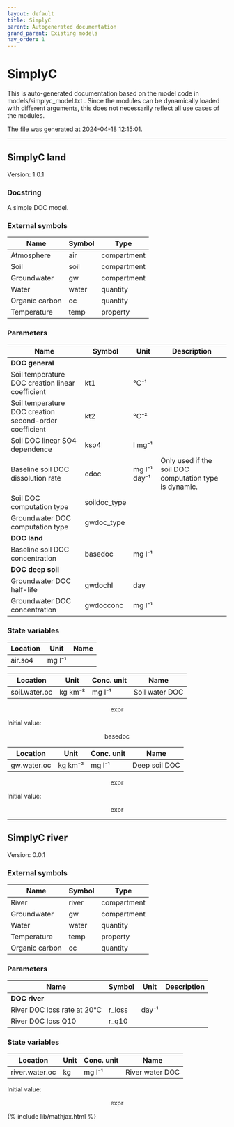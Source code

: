 ```yaml
---
layout: default
title: SimplyC
parent: Autogenerated documentation
grand_parent: Existing models
nav_order: 1
---
```


# SimplyC

This is auto-generated documentation based on the model code in models/simplyc_model.txt .
Since the modules can be dynamically loaded with different arguments, this does not necessarily reflect all use cases of the modules.

The file was generated at 2024-04-18 12:15:01.

---

## SimplyC land

Version: 1.0.1

### Docstring

A simple DOC model.

### External symbols

| Name | Symbol | Type |
| ---- | ------ | ---- |
| Atmosphere | air | compartment |
| Soil | soil | compartment |
| Groundwater | gw | compartment |
| Water | water | quantity |
| Organic carbon | oc | quantity |
| Temperature | temp | property |

### Parameters

| Name | Symbol | Unit |  Description |
| ---- | ------ | ---- |  ----------- |
| **DOC general** | | | |
| Soil temperature DOC creation linear coefficient | kt1 | °C⁻¹ |  |
| Soil temperature DOC creation second-order coefficient | kt2 | °C⁻² |  |
| Soil DOC linear SO4 dependence | kso4 | l mg⁻¹ |  |
| Baseline soil DOC dissolution rate | cdoc | mg l⁻¹ day⁻¹ | Only used if the soil DOC computation type is dynamic. |
| Soil DOC computation type | soildoc_type |  |  |
| Groundwater DOC computation type | gwdoc_type |  |  |
| **DOC land** | | | |
| Baseline soil DOC concentration | basedoc | mg l⁻¹ |  |
| **DOC deep soil** | | | |
| Groundwater DOC half-life | gwdochl | day |  |
| Groundwater DOC concentration | gwdocconc | mg l⁻¹ |  |

### State variables

| Location | Unit | Name |
| -------- | ---- | ---- |
| air.so4 | mg l⁻¹ |  |

| Location | Unit | Conc. unit | Name |
| -------- | ---- | ---- | ---- |
| soil.water.oc | kg km⁻² | mg l⁻¹ | Soil water DOC |

$$
\mathrm{expr}
$$

Initial value:

$$
\mathrm{basedoc}
$$

| Location | Unit | Conc. unit | Name |
| -------- | ---- | ---- | ---- |
| gw.water.oc | kg km⁻² | mg l⁻¹ | Deep soil DOC |

$$
\mathrm{expr}
$$

Initial value:

$$
\mathrm{expr}
$$

---

## SimplyC river

Version: 0.0.1

### External symbols

| Name | Symbol | Type |
| ---- | ------ | ---- |
| River | river | compartment |
| Groundwater | gw | compartment |
| Water | water | quantity |
| Temperature | temp | property |
| Organic carbon | oc | quantity |

### Parameters

| Name | Symbol | Unit |  Description |
| ---- | ------ | ---- |  ----------- |
| **DOC river** | | | |
| River DOC loss rate at 20°C | r_loss | day⁻¹ |  |
| River DOC loss Q10 | r_q10 |  |  |

### State variables

| Location | Unit | Conc. unit | Name |
| -------- | ---- | ---- | ---- |
| river.water.oc | kg | mg l⁻¹ | River water DOC |

Initial value:

$$
\mathrm{expr}
$$



{% include lib/mathjax.html %}

